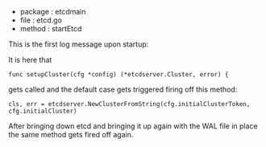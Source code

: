 
* package : etcdmain
* file : etcd.go
* method : startEtcd

This is the first log message upon startup:

It is here that

```
func setupCluster(cfg *config) (*etcdserver.Cluster, error) {
```

gets called and the default case gets triggered
firing off this method:

```
cls, err = etcdserver.NewClusterFromString(cfg.initialClusterToken, cfg.initialCluster)
```

After bringing down etcd and bringing it up again with the WAL file in place
the same method gets fired off again.
